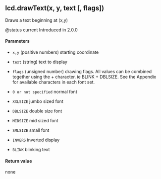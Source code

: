 <!-- This file was generated by the script. Do not edit it, any changes will be lost! -->

## lcd.drawText(x, y, text [, flags])



Draws a text beginning at (x,y)

@status current Introduced in 2.0.0


#### Parameters

* `x,y` (positive numbers) starting coordinate

* `text` (string) text to display

* `flags` (unsigned number) drawing flags. All values can be
combined together using the + character. ie BLINK + DBLSIZE.
See the Appendix for available characters in each font set.
 * `0 or not specified` normal font
 * `XXLSIZE` jumbo sized font
 * `DBLSIZE` double size font
 * `MIDSIZE` mid sized font
 * `SMLSIZE` small font
 * `INVERS` inverted display
 * `BLINK` blinking text



#### Return value

none

